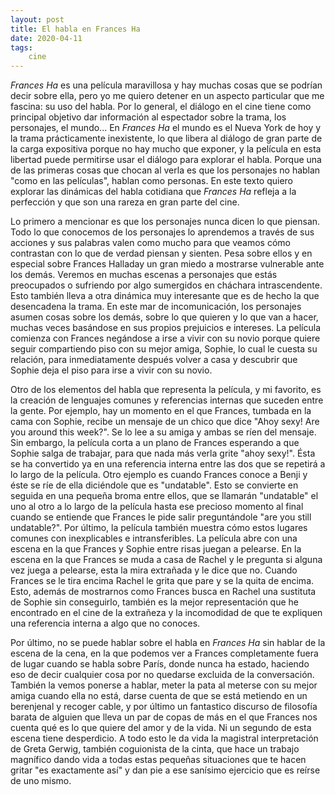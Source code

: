 ```yaml
---
layout: post
title: El habla en Frances Ha
date: 2020-04-11
tags:
    cine
---
```

*Frances Ha* es una película maravillosa y hay muchas cosas que se podrían decir sobre ella, pero yo me quiero detener en un aspecto particular que me fascina: su uso del habla. Por lo general, el diálogo en el cine tiene como principal objetivo dar información al espectador sobre la trama, los personajes, el mundo... En *Frances Ha* el mundo es el Nueva York de hoy y la trama prácticamente inexistente, lo que libera al diálogo de gran parte de la carga expositiva porque no hay mucho que exponer, y la película en esta libertad puede permitirse usar el diálogo para explorar el habla. Porque una de las primeras cosas que chocan al verla es que los personajes no hablan "como en las películas", hablan como personas. En este texto quiero explorar las dinámicas del habla cotidiana que *Frances Ha* refleja a la perfección y que son una rareza en gran parte del cine.

Lo primero a mencionar es que los personajes nunca dicen lo que piensan. Todo lo que conocemos de los personajes lo aprendemos a través de sus acciones y sus palabras valen como mucho para que veamos cómo contrastan con lo que de verdad piensan y sienten. Pesa sobre ellos y en especial sobre Frances Halladay un gran miedo a mostrarse vulnerable ante los demás. Veremos en muchas escenas a personajes que estás preocupados o sufriendo por algo sumergidos en cháchara intrascendente. Esto también lleva a otra dinámica muy interesante que es de hecho la que desencadena la trama. En este mar de incomunicación, los personajes asumen cosas sobre los demás, sobre lo que quieren y lo que van a hacer, muchas veces basándose en sus propios prejuicios e intereses. La película comienza con Frances negándose a irse a vivir con su novio porque quiere seguir compartiendo piso con su mejor amiga, Sophie, lo cual le cuesta su relación, para inmediatamente después volver a casa y descubrir que Sophie deja el piso para irse a vivir con su novio.

Otro de los elementos del habla que representa la película, y mi favorito, es la creación de lenguajes comunes y referencias internas que suceden entre la gente. Por ejemplo, hay un momento en el que Frances, tumbada en la cama con Sophie, recibe un mensaje de un chico que dice "Ahoy sexy! Are you around this week?". Se lo lee a su amiga y ambas se ríen del mensaje. Sin embargo, la película corta a un plano de Frances esperando a que Sophie salga de trabajar, para que nada más verla grite "ahoy sexy!". Ésta se ha convertido ya en una referencia interna entre las dos que se repetirá a lo largo de la película. Otro ejemplo es cuando Frances conoce a Benji y éste se ríe de ella diciéndole que es "undatable". Esto se convierte en seguida en una pequeña broma entre ellos, que se llamarán "undatable" el uno al otro a lo largo de la película hasta ese precioso momento al final cuando se entiende que Frances le pide salir preguntándole "are you still undatable?". Por último, la película también muestra cómo estos lugares comunes con inexplicables e intransferibles. La película abre con una escena en la que Frances y Sophie entre risas juegan a pelearse. En la escena en la que Frances se muda a casa de Rachel y le pregunta si alguna vez juega a pelearse, esta la mira extrañada y le dice que no. Cuando Frances se le tira encima Rachel le grita que pare y se la quita de encima. Esto, además de mostrarnos como Frances busca en Rachel una sustituta de Sophie sin conseguirlo, también es la mejor representación que he encontrado en el cine de la extrañeza y la incomodidad de que te expliquen una referencia interna a algo que no conoces.

Por último, no se puede hablar sobre el habla en *Frances Ha* sin hablar de la escena de la cena, en la que podemos ver a Frances completamente fuera de lugar cuando se habla sobre París, donde nunca ha estado, haciendo eso de decir cualquier cosa por no quedarse excluida de la conversación. También la vemos ponerse a hablar, meter la pata al meterse con su mejor amiga cuando ella no está, darse cuenta de que se está metiendo en un berenjenal y recoger cable, y por último un fantastico discurso de filosofía barata de alguien que lleva un par de copas de más en el que Frances nos cuenta qué es lo que quiere del amor y de la vida. Ni un segundo de esta escena tiene desperdicio. A todo esto le da vida la magistral interpretación de Greta Gerwig, también coguionista de la cinta, que hace un trabajo magnífico dando vida a todas estas pequeñas situaciones que te hacen gritar "es exactamente así" y dan pie a ese sanísimo ejercicio que es reírse de uno mismo.

<youtube id="x-b2Y8ldxZk" />
